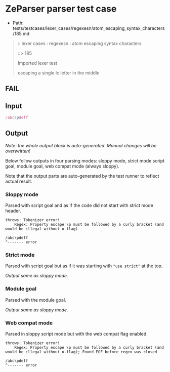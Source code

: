 # ZeParser parser test case

- Path: tests/testcases/lexer_cases/regexesn/atom_escaping_syntax_characters/185.md

> :: lexer cases : regexesn : atom escaping syntax characters
>
> ::> 185
>
> Imported lexer test
>
> escaping a single lc letter in the middle

## FAIL

## Input

`````js
/abc\pdeff
`````

## Output

_Note: the whole output block is auto-generated. Manual changes will be overwritten!_

Below follow outputs in four parsing modes: sloppy mode, strict mode script goal, module goal, web compat mode (always sloppy).

Note that the output parts are auto-generated by the test runner to reflect actual result.

### Sloppy mode

Parsed with script goal and as if the code did not start with strict mode header.

`````
throws: Tokenizer error!
    Regex: Property escape \p must be followed by a curly bracket (and would be illegal without u-flag)

/abc\pdeff
^------- error
`````

### Strict mode

Parsed with script goal but as if it was starting with `"use strict"` at the top.

_Output same as sloppy mode._

### Module goal

Parsed with the module goal.

_Output same as sloppy mode._

### Web compat mode

Parsed in sloppy script mode but with the web compat flag enabled.

`````
throws: Tokenizer error!
    Regex: Property escape \p must be followed by a curly bracket (and would be illegal without u-flag); Found EOF before regex was closed

/abc\pdeff
^------- error
`````


